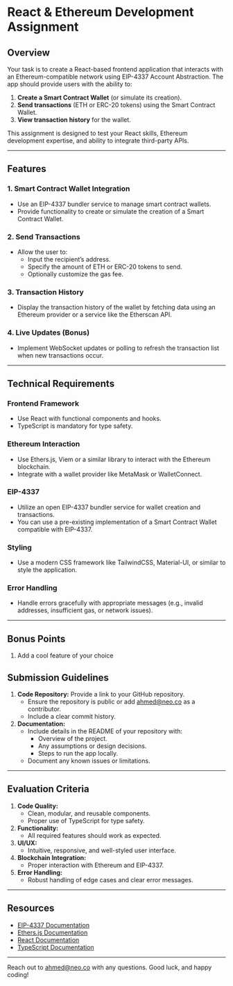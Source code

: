 # React & Ethereum Development Assignment

## **Overview**
Your task is to create a React-based frontend application that interacts with an Ethereum-compatible network using EIP-4337 Account Abstraction. The app should provide users with the ability to:

1. **Create a Smart Contract Wallet** (or simulate its creation).
2. **Send transactions** (ETH or ERC-20 tokens) using the Smart Contract Wallet.
3. **View transaction history** for the wallet.

This assignment is designed to test your React skills, Ethereum development expertise, and ability to integrate third-party APIs.

---

## **Features**

### **1. Smart Contract Wallet Integration**
- Use an EIP-4337 bundler service to manage smart contract wallets.
- Provide functionality to create or simulate the creation of a Smart Contract Wallet.

### **2. Send Transactions**
- Allow the user to:
  - Input the recipient’s address.
  - Specify the amount of ETH or ERC-20 tokens to send.
  - Optionally customize the gas fee.

### **3. Transaction History**
- Display the transaction history of the wallet by fetching data using an Ethereum provider or a service like the Etherscan API.

### **4. Live Updates (Bonus)**
- Implement WebSocket updates or polling to refresh the transaction list when new transactions occur.

---

## **Technical Requirements**

### **Frontend Framework**
- Use React with functional components and hooks.
- TypeScript is mandatory for type safety.

### **Ethereum Interaction**
- Use Ethers.js, Viem or a similar library to interact with the Ethereum blockchain.
- Integrate with a wallet provider like MetaMask or WalletConnect.

### **EIP-4337**
- Utilize an open EIP-4337 bundler service for wallet creation and transactions.
- You can use a pre-existing implementation of a Smart Contract Wallet compatible with EIP-4337.

### **Styling**
- Use a modern CSS framework like TailwindCSS, Material-UI, or similar to style the application.

### **Error Handling**
- Handle errors gracefully with appropriate messages (e.g., invalid addresses, insufficient gas, or network issues).

---

## **Bonus Points**
1. Add a cool feature of your choice 


## **Submission Guidelines**

1. **Code Repository:** Provide a link to your GitHub repository.
   - Ensure the repository is public or add ahmed@neo.co as a contributor.
   - Include a clear commit history.
2. **Documentation:**
   - Include details in the README of your repository with:
     - Overview of the project.
     - Any assumptions or design decisions.
     - Steps to run the app locally.
   - Document any known issues or limitations.

---

## **Evaluation Criteria**
1. **Code Quality:**
   - Clean, modular, and reusable components.
   - Proper use of TypeScript for type safety.
2. **Functionality:**
   - All required features should work as expected.
3. **UI/UX:**
   - Intuitive, responsive, and well-styled user interface.
4. **Blockchain Integration:**
   - Proper interaction with Ethereum and EIP-4337.
5. **Error Handling:**
   - Robust handling of edge cases and clear error messages.

---

## **Resources**
- [EIP-4337 Documentation](https://eips.ethereum.org/EIPS/eip-4337)
- [Ethers.js Documentation](https://docs.ethers.io/v5/)
- [React Documentation](https://reactjs.org/docs/getting-started.html)
- [TypeScript Documentation](https://www.typescriptlang.org/docs/)

---
Reach out to ahmed@neo.co with any questions.
Good luck, and happy coding!
